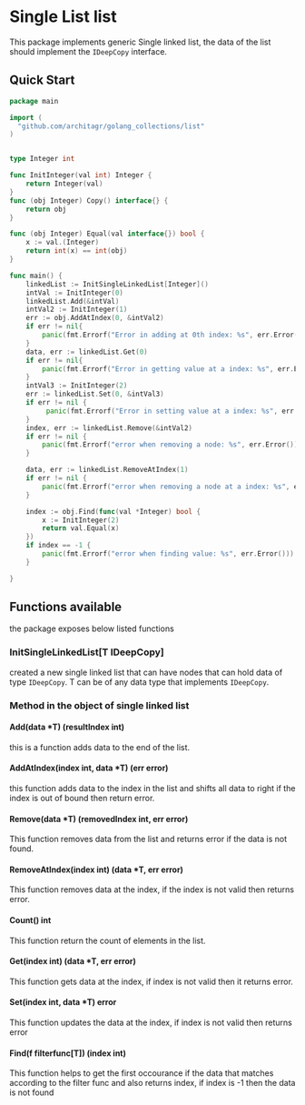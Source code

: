 # Single List list

This package implements generic Single linked list, the data of the list should implement the `IDeepCopy` interface.

## Quick Start
```go
package main

import (
  "github.com/architagr/golang_collections/list"
)


type Integer int

func InitInteger(val int) Integer {
	return Integer(val)
}
func (obj Integer) Copy() interface{} {
	return obj
}

func (obj Integer) Equal(val interface{}) bool {
	x := val.(Integer)
	return int(x) == int(obj)
}

func main() {
    linkedList := InitSingleLinkedList[Integer]()
    intVal := InitInteger(0)
    linkedList.Add(&intVal)
    intVal2 := InitInteger(1)
    err := obj.AddAtIndex(0, &intVal2)
    if err != nil{
        panic(fmt.Errorf("Error in adding at 0th index: %s", err.Error()))
    }
    data, err := linkedList.Get(0)
    if err != nil{
        panic(fmt.Errorf("Error in getting value at a index: %s", err.Error()))
    }
    intVal3 := InitInteger(2)
    err := linkedList.Set(0, &intVal3)
	if err != nil {
		 panic(fmt.Errorf("Error in setting value at a index: %s", err.Error()))
	}
    index, err := linkedList.Remove(&intVal2)
	if err != nil {
		panic(fmt.Errorf("error when removing a node: %s", err.Error()))
	}

    data, err := linkedList.RemoveAtIndex(1)
	if err != nil {
		panic(fmt.Errorf("error when removing a node at a index: %s", err.Error()))
	}

    index := obj.Find(func(val *Integer) bool {
		x := InitInteger(2)
		return val.Equal(x)
	})
    if index == -1 {
		panic(fmt.Errorf("error when finding value: %s", err.Error()))
	}

}
```
## Functions available

the package exposes below listed functions

### InitSingleLinkedList[T IDeepCopy]

created a new single linked list that can have nodes that can hold data of type `IDeepCopy`.
T can be of any data type that implements `IDeepCopy`.

### Method in the object of single linked list
#### Add(data *T) (resultIndex int)

this is a function adds data to the end of the list.

#### AddAtIndex(index int, data *T) (err error)

this function adds data to the index in the list and shifts all data to right if the index is out of bound then return error.

#### Remove(data *T) (removedIndex int, err error)

This function removes data from the list and returns error if the data is not found.

#### RemoveAtIndex(index int) (data *T, err error)

This function removes data at the index, if the index is not valid then returns error.

#### Count() int

This function return the count of elements in the list.

#### Get(index int) (data *T, err error)

This function gets data at the index, if index is not valid then it returns error.

#### Set(index int, data *T) error

This function updates the data at the index, if index is not valid then returns error

#### Find(f filterfunc[T]) (index int)

This function helps to get the first occourance if the data that matches according to the filter func and also returns index, if index is -1 then the data is not found

